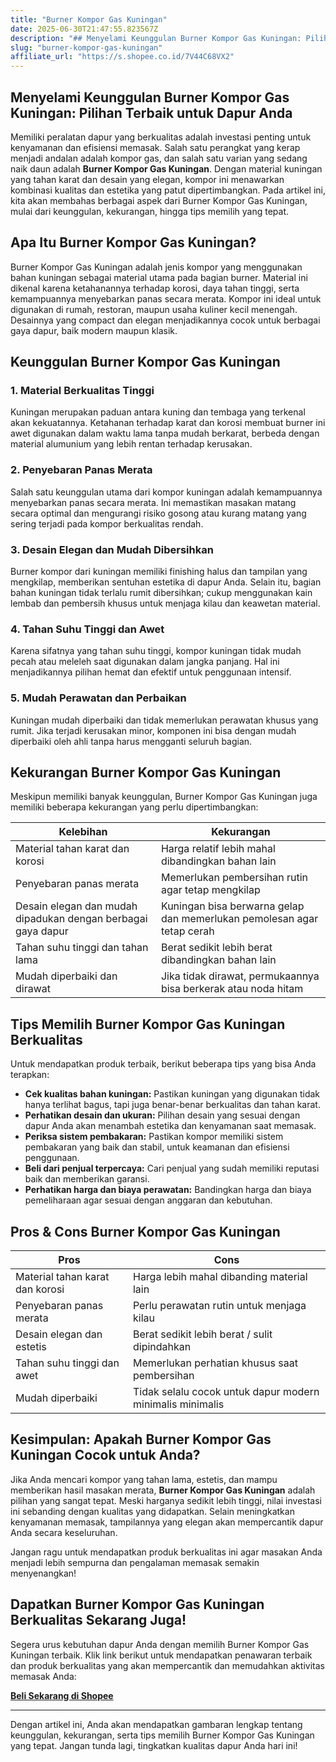 ```yaml
---
title: "Burner Kompor Gas Kuningan"
date: 2025-06-30T21:47:55.823567Z
description: "## Menyelami Keunggulan Burner Kompor Gas Kuningan: Pilihan Terbaik untuk Dapur Anda..."
slug: "burner-kompor-gas-kuningan"
affiliate_url: "https://s.shopee.co.id/7V44C68VX2"
---
```

## Menyelami Keunggulan Burner Kompor Gas Kuningan: Pilihan Terbaik untuk Dapur Anda

Memiliki peralatan dapur yang berkualitas adalah investasi penting untuk kenyamanan dan efisiensi memasak. Salah satu perangkat yang kerap menjadi andalan adalah kompor gas, dan salah satu varian yang sedang naik daun adalah **Burner Kompor Gas Kuningan**. Dengan material kuningan yang tahan karat dan desain yang elegan, kompor ini menawarkan kombinasi kualitas dan estetika yang patut dipertimbangkan. Pada artikel ini, kita akan membahas berbagai aspek dari Burner Kompor Gas Kuningan, mulai dari keunggulan, kekurangan, hingga tips memilih yang tepat.

## Apa Itu Burner Kompor Gas Kuningan?

Burner Kompor Gas Kuningan adalah jenis kompor yang menggunakan bahan kuningan sebagai material utama pada bagian burner. Material ini dikenal karena ketahanannya terhadap korosi, daya tahan tinggi, serta kemampuannya menyebarkan panas secara merata. Kompor ini ideal untuk digunakan di rumah, restoran, maupun usaha kuliner kecil menengah. Desainnya yang compact dan elegan menjadikannya cocok untuk berbagai gaya dapur, baik modern maupun klasik.

## Keunggulan Burner Kompor Gas Kuningan

### 1. Material Berkualitas Tinggi

Kuningan merupakan paduan antara kuning dan tembaga yang terkenal akan kekuatannya. Ketahanan terhadap karat dan korosi membuat burner ini awet digunakan dalam waktu lama tanpa mudah berkarat, berbeda dengan material alumunium yang lebih rentan terhadap kerusakan.

### 2. Penyebaran Panas Merata

Salah satu keunggulan utama dari kompor kuningan adalah kemampuannya menyebarkan panas secara merata. Ini memastikan masakan matang secara optimal dan mengurangi risiko gosong atau kurang matang yang sering terjadi pada kompor berkualitas rendah.

### 3. Desain Elegan dan Mudah Dibersihkan

Burner kompor dari kuningan memiliki finishing halus dan tampilan yang mengkilap, memberikan sentuhan estetika di dapur Anda. Selain itu, bagian bahan kuningan tidak terlalu rumit dibersihkan; cukup menggunakan kain lembab dan pembersih khusus untuk menjaga kilau dan keawetan material.

### 4. Tahan Suhu Tinggi dan Awet

Karena sifatnya yang tahan suhu tinggi, kompor kuningan tidak mudah pecah atau meleleh saat digunakan dalam jangka panjang. Hal ini menjadikannya pilihan hemat dan efektif untuk penggunaan intensif.

### 5. Mudah Perawatan dan Perbaikan

Kuningan mudah diperbaiki dan tidak memerlukan perawatan khusus yang rumit. Jika terjadi kerusakan minor, komponen ini bisa dengan mudah diperbaiki oleh ahli tanpa harus mengganti seluruh bagian.

## Kekurangan Burner Kompor Gas Kuningan

Meskipun memiliki banyak keunggulan, Burner Kompor Gas Kuningan juga memiliki beberapa kekurangan yang perlu dipertimbangkan:

| **Kelebihan** | **Kekurangan** |
|----------------|----------------|
| Material tahan karat dan korosi | Harga relatif lebih mahal dibandingkan bahan lain |
| Penyebaran panas merata | Memerlukan pembersihan rutin agar tetap mengkilap |
| Desain elegan dan mudah dipadukan dengan berbagai gaya dapur | Kuningan bisa berwarna gelap dan memerlukan pemolesan agar tetap cerah |
| Tahan suhu tinggi dan tahan lama | Berat sedikit lebih berat dibandingkan bahan lain |
| Mudah diperbaiki dan dirawat | Jika tidak dirawat, permukaannya bisa berkerak atau noda hitam |

## Tips Memilih Burner Kompor Gas Kuningan Berkualitas

Untuk mendapatkan produk terbaik, berikut beberapa tips yang bisa Anda terapkan:

- **Cek kualitas bahan kuningan:** Pastikan kuningan yang digunakan tidak hanya terlihat bagus, tapi juga benar-benar berkualitas dan tahan karat.
- **Perhatikan desain dan ukuran:** Pilihan desain yang sesuai dengan dapur Anda akan menambah estetika dan kenyamanan saat memasak.
- **Periksa sistem pembakaran:** Pastikan kompor memiliki sistem pembakaran yang baik dan stabil, untuk keamanan dan efisiensi penggunaan.
- **Beli dari penjual terpercaya:** Cari penjual yang sudah memiliki reputasi baik dan memberikan garansi.
- **Perhatikan harga dan biaya perawatan:** Bandingkan harga dan biaya pemeliharaan agar sesuai dengan anggaran dan kebutuhan.

## Pros & Cons Burner Kompor Gas Kuningan

| **Pros** | **Cons** |
|--------------------------|------------------------------|
| Material tahan karat dan korosi | Harga lebih mahal dibanding material lain |
| Penyebaran panas merata | Perlu perawatan rutin untuk menjaga kilau |
| Desain elegan dan estetis | Berat sedikit lebih berat / sulit dipindahkan |
| Tahan suhu tinggi dan awet | Memerlukan perhatian khusus saat pembersihan |
| Mudah diperbaiki | Tidak selalu cocok untuk dapur modern minimalis minimalis |

## Kesimpulan: Apakah Burner Kompor Gas Kuningan Cocok untuk Anda?

Jika Anda mencari kompor yang tahan lama, estetis, dan mampu memberikan hasil masakan merata, **Burner Kompor Gas Kuningan** adalah pilihan yang sangat tepat. Meski harganya sedikit lebih tinggi, nilai investasi ini sebanding dengan kualitas yang didapatkan. Selain meningkatkan kenyamanan memasak, tampilannya yang elegan akan mempercantik dapur Anda secara keseluruhan.

Jangan ragu untuk mendapatkan produk berkualitas ini agar masakan Anda menjadi lebih sempurna dan pengalaman memasak semakin menyenangkan!

## Dapatkan Burner Kompor Gas Kuningan Berkualitas Sekarang Juga!

Segera urus kebutuhan dapur Anda dengan memilih Burner Kompor Gas Kuningan terbaik. Klik link berikut untuk mendapatkan penawaran terbaik dan produk berkualitas yang akan mempercantik dan memudahkan aktivitas memasak Anda:

[**Beli Sekarang di Shopee**](https://s.shopee.co.id/7V44C68VX2)

---

Dengan artikel ini, Anda akan mendapatkan gambaran lengkap tentang keunggulan, kekurangan, serta tips memilih Burner Kompor Gas Kuningan yang tepat. Jangan tunda lagi, tingkatkan kualitas dapur Anda hari ini!